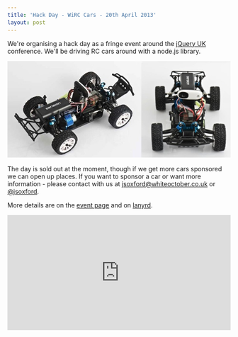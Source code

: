 ```yaml
---
title: 'Hack Day - WiRC Cars - 20th April 2013'
layout: post
---
```


We're organising a hack day as a fringe event around the [jQuery UK](http://events.jquery.org/2013/uk) conference.  We'll be driving RC cars around with a node.js library.

![dension wirc car](/img/dension.jpg)

The day is sold out at the moment,  though if we get more cars sponsored we can open up places.  If you want to sponsor a car or want more information - please contact with us at <a href="mailto:jsoxford@whiteoctober.co.uk">jsoxford@whiteoctober.co.uk</a> or [@jsoxford](https://twitter.com/intent/user?screen_name=jsoxford).

More details are on the [event page](http://events.jquery.org/2013/uk/extras.html) and on [lanyrd](http://lanyrd.com/2013/jsoxford-hackday/).


<div>
    <iframe src="http://www.eventbrite.co.uk/tickets-external?eid=4559627970&amp;ref=etckt&amp;v=2" frameborder="0" height="260" width="100%" vspace="0" hspace="0" scrolling="auto"><!----></iframe>
</div>
